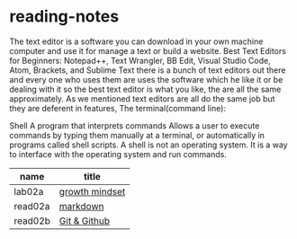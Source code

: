 # reading-notes

The text editor is a software you can download in your own machine computer and use it for manage a text or build a website. Best Text Editors for Beginners: Notepad++, Text Wrangler, BB Edit, Visual Studio Code, Atom, Brackets, and Sublime Text 
there is a bunch of text editors out there and every one who uses them are uses the software which he like it or be dealing with it so the best text editor is what you like, the are all the same approximately. As we mentioned text editors are all do the same job but they are deferent in features, The terminal(command line):

Shell A program that interprets commands Allows a user to execute commands by typing them manually at a terminal, or automatically in programs called shell scripts. A shell is not an operating system. It is a way to interface with the operating system and run commands.


name | title
---  | --- 
lab02a | [growth mindset](https://ayaabudagar.github.io/reading-notes/lab2a)
read02a | [markdown](https://ayaabudagar.github.io/reading-notes/read02a)
read02b | [Git & Github](https://ayaabudagar.github.io/reading-notes/read02b)